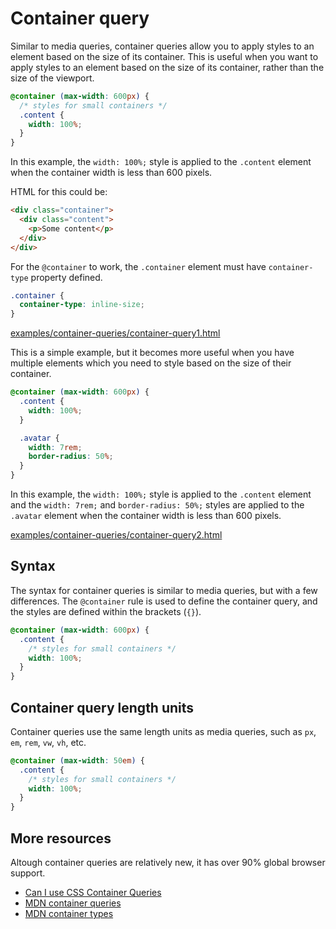 # Container query

Similar to media queries, container queries allow you to apply styles to an element based on the size of its container. This is useful when you want to apply styles to an element based on the size of its container, rather than the size of the viewport.

```css
@container (max-width: 600px) {
  /* styles for small containers */
  .content {
    width: 100%;
  }
}
```

In this example, the `width: 100%;` style is applied to the `.content` element when the container width is less than 600 pixels.

HTML for this could be:

```html
<div class="container">
  <div class="content">
    <p>Some content</p>
  </div>
</div>
```

For the `@container` to work, the `.container` element must have `container-type` property defined.

```css
.container {
  container-type: inline-size;
}
```

[examples/container-queries/container-query1.html](../examples/container-queries/container-query1.html)

This is a simple example, but it becomes more useful when you have multiple elements which you need to style based on the size of their container.

```css
@container (max-width: 600px) {
  .content {
    width: 100%;
  }

  .avatar {
    width: 7rem;
    border-radius: 50%;
  }
}
```

In this example, the `width: 100%;` style is applied to the `.content` element and the `width: 7rem;` and `border-radius: 50%;` styles are applied to the `.avatar` element when the container width is less than 600 pixels.

[examples/container-queries/container-query2.html](../examples/container-queries/container-query2.html)


## Syntax

The syntax for container queries is similar to media queries, but with a few differences. The `@container` rule is used to define the container query, and the styles are defined within the brackets (`{}`).

```css
@container (max-width: 600px) {
  .content {
    /* styles for small containers */
    width: 100%;
  }
}
```

## Container query length units

Container queries use the same length units as media queries, such as `px`, `em`, `rem`, `vw`, `vh`, etc.

```css
@container (max-width: 50em) {
  .content {
    /* styles for small containers */
    width: 100%;
  }
}
```

## More resources

Altough container queries are relatively new, it has over 90% global browser support.

- [Can I use CSS Container Queries](https://caniuse.com/css-container-queries)
- [MDN container queries](https://developer.mozilla.org/en-US/docs/Web/CSS/CSS_containment/Container_queries)
- [MDN container types](https://developer.mozilla.org/en-US/docs/Web/CSS/container-type)

